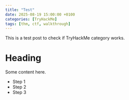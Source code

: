 ```yaml
---
title: "Test"
date: 2025-08-19 15:00:00 +0100
categories: [TryHackMe]
tags: [thm, ctf, walkthrough]
---
```


This is a test post to check if TryHackMe category works.

# Heading
Some content here.

- Step 1
- Step 2
- Step 3
